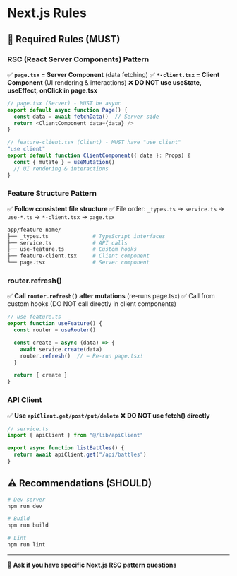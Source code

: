 # Next.js Rules

## 🔴 Required Rules (MUST)

### RSC (React Server Components) Pattern
✅ **`page.tsx` = Server Component** (data fetching)
✅ **`*-client.tsx` = Client Component** (UI rendering & interactions)
❌ **DO NOT use useState, useEffect, onClick in page.tsx**

```typescript
// page.tsx (Server) - MUST be async
export default async function Page() {
  const data = await fetchData()  // Server-side
  return <ClientComponent data={data} />
}

// feature-client.tsx (Client) - MUST have "use client"
"use client"
export default function ClientComponent({ data }: Props) {
  const { mutate } = useMutation()
  // UI rendering & interactions
}
```

### Feature Structure Pattern
✅ **Follow consistent file structure**
✅ File order: `_types.ts` → `service.ts` → `use-*.ts` → `*-client.tsx` → `page.tsx`

```bash
app/feature-name/
├── _types.ts              # TypeScript interfaces
├── service.ts             # API calls
├── use-feature.ts         # Custom hooks
├── feature-client.tsx     # Client component
└── page.tsx               # Server component
```

### router.refresh()
✅ **Call `router.refresh()` after mutations** (re-runs page.tsx)
✅ Call from custom hooks (DO NOT call directly in client components)

```typescript
// use-feature.ts
export function useFeature() {
  const router = useRouter()

  const create = async (data) => {
    await service.create(data)
    router.refresh()  // ← Re-run page.tsx!
  }

  return { create }
}
```

### API Client
✅ **Use `apiClient.get/post/put/delete`**
❌ **DO NOT use fetch() directly**

```typescript
// service.ts
import { apiClient } from "@/lib/apiClient"

export async function listBattles() {
  return await apiClient.get("/api/battles")
}
```

## ⚠️ Recommendations (SHOULD)

```bash
# Dev server
npm run dev

# Build
npm run build

# Lint
npm run lint
```

---

💬 **Ask if you have specific Next.js RSC pattern questions**
